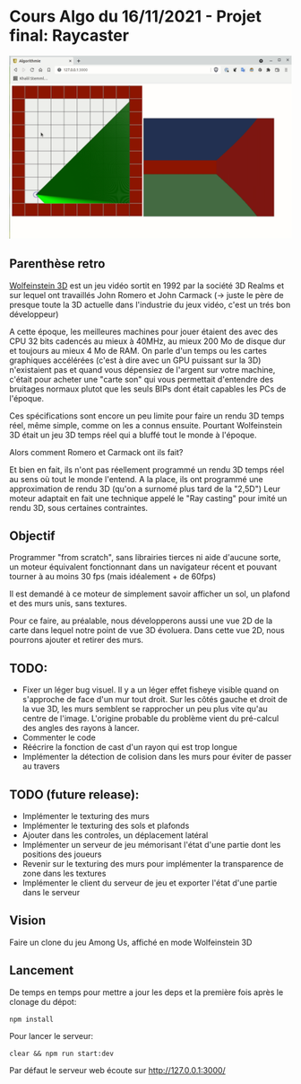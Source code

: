 # Cours Algo du 16/11/2021 - Projet final: Raycaster

![screen-gif](./capture.gif)


## Parenthèse retro

[Wolfeinstein 3D](https://youtu.be/7P_dic-pSKo) est un jeu vidéo sortit en 1992 par la société 3D Realms et sur lequel ont travaillés John Romero et John Carmack (-> juste le père de presque toute la 3D actuelle dans l'industrie du jeux vidéo, c'est un trés bon développeur)

A cette époque, les meilleures machines pour jouer étaient des avec des CPU 32 bits cadencés au mieux à 40MHz, au mieux 200 Mo de disque dur et toujours au mieux 4 Mo de RAM. On parle d'un temps ou les cartes graphiques accélérées (c'est à dire avec un GPU puissant sur la 3D) n'existaient pas et quand vous dépensiez de l'argent sur votre machine, c'était pour acheter une "carte son" qui vous permettait d'entendre des bruitages normaux plutot que les seuls BIPs dont était capables les PCs de l'époque.

Ces spécifications sont encore un peu limite pour faire un rendu 3D temps réel, même simple, comme on les a connus ensuite.
Pourtant Wolfeinstein 3D était un jeu 3D temps réel qui a bluffé tout le monde à l'époque.

Alors comment Romero et Carmack ont ils fait?

Et bien en fait, ils n'ont pas réellement programmé un rendu 3D temps réel au sens où tout le monde l'entend. A la place, ils ont programmé une approximation de rendu 3D (qu'on a surnomé plus tard de la "2,5D") Leur moteur adaptait en fait une technique appelé le "Ray casting" pour imité un rendu 3D, sous certaines contraintes.

## Objectif
Programmer "from scratch", sans librairies tierces ni aide d'aucune sorte, un moteur équivalent fonctionnant dans un navigateur récent et pouvant tourner à au moins 30 fps (mais idéalement + de 60fps)

Il est demandé à ce moteur de simplement savoir afficher un sol, un plafond et des murs unis, sans textures.

Pour ce faire, au préalable, nous développerons aussi une vue 2D de la carte dans lequel notre point de vue 3D évoluera. Dans cette vue 2D, nous pourrons ajouter et retirer des murs.


## TODO:
* Fixer un léger bug visuel. Il y a un léger effet fisheye visible quand on s'approche de face d'un mur tout droit. Sur les côtés gauche et droit de la vue 3D, les murs semblent se rapprocher un peu plus vite qu'au centre de l'image. L'origine probable du problème vient du pré-calcul des angles des rayons à lancer.
* Commenter le code
* Réécrire la fonction de cast d'un rayon qui est trop longue
* Implémenter la détection de colision dans les murs pour éviter de passer au travers

## TODO (future release):
* Implémenter le texturing des murs
* Implémenter le texturing des sols et plafonds
* Ajouter dans les controles, un déplacement latéral
* Implémenter un serveur de jeu mémorisant l'état d'une partie dont les positions des joueurs
* Revenir sur le texturing des murs pour implémenter la transparence de zone dans les textures
* Implémenter le client du serveur de jeu et exporter l'état d'une partie dans le serveur

## Vision
Faire un clone du jeu Among Us, affiché en mode Wolfeinstein 3D

## Lancement
De temps en temps pour mettre a jour les deps et la première fois après le clonage du dépot:

```
npm install
```

Pour lancer le serveur:

```
clear && npm run start:dev
```

Par défaut le serveur web écoute sur http://127.0.0.1:3000/